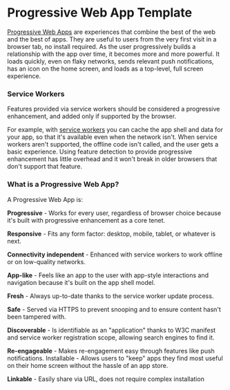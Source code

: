 # Progressive Web App Template
[Progressive Web Apps](https://developers.google.com/web/progressive-web-apps) are experiences that combine the best of the web and the best of apps. They are useful to users from the very first visit in a browser tab, no install required. As the user progressively builds a relationship with the app over time, it becomes more and more powerful. It loads quickly, even on flaky networks, sends relevant push notifications, has an icon on the home screen, and loads as a top-level, full screen experience.

### Service Workers
Features provided via service workers should be considered a progressive enhancement, and added only if supported by the browser.

For example, with [service workers](https://developers.google.com/web/fundamentals/primers/service-worker/) you can cache the app shell and data for your app, so that it's available even when the network isn't. When service workers aren't supported, the offline code isn't called, and the user gets a basic experience. Using feature detection to provide progressive enhancement has little overhead and it won't break in older browsers that don't support that feature.



### What is a Progressive Web App?
A Progressive Web App is:

**Progressive** - Works for every user, regardless of browser choice because it's built with progressive enhancement as a core tenet.

**Responsive** - Fits any form factor: desktop, mobile, tablet, or whatever is next.

**Connectivity independent** - Enhanced with service workers to work offline or on low-quality networks.

**App-like** - Feels like an app to the user with app-style interactions and navigation because it's built on the app shell model.

**Fresh** - Always up-to-date thanks to the service worker update process.

**Safe** - Served via HTTPS to prevent snooping and to ensure content hasn't been tampered with.

**Discoverable** - Is identifiable as an "application" thanks to W3C manifest and service worker registration scope, allowing search engines to find it.

**Re-engageable** - Makes re-engagement easy through features like push notifications.
Installable - Allows users to "keep" apps they find most useful on their home screen without the hassle of an app store.

**Linkable** - Easily share via URL, does not require complex installation
